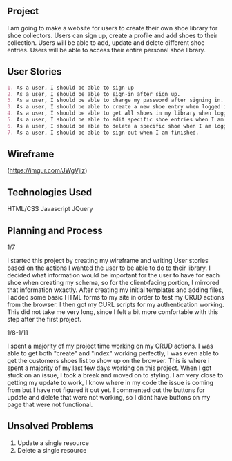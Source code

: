 ## Project

I am going to make a website for  users to create their own shoe library for shoe collectors. Users can sign up, create a profile and add shoes to their collection. Users will be able to add, update and delete different shoe entries. Users will be able to access their entire personal shoe library.

## User Stories

```md
1. As a user, I should be able to sign-up
2. As a user, I should be able to sign-in after sign up.
3. As a user, I should be able to change my password after signing in.
3. As a user, I should be able to create a new shoe entry when logged in.
4. As a user, I should be able to get all shoes in my library when logged in.
5. As a user, I should be able to edit specific shoe entries when I am logged in.
6. As a user, I should be able to delete a specific shoe when I am logged in.
7. As a user, I should be able to sign-out when I am finished.
```

## Wireframe

(https://imgur.com/JWgVjiz)

## Technologies Used

HTML/CSS
Javascript
JQuery

## Planning and Process

1/7

I started this project by creating my wireframe and writing User stories based on the actions I wanted the user to be able to do to their library. I decided what information would be important for the user to have for each shoe when creating my schema, so for the client-facing portion, I mirrored that information wxactly. After creating my initial templates and adding files, I added some basic HTML forms to my site in order to test my CRUD actions from the browser. I then got my CURL scripts for my authentication working. This did not take me very long, since I felt a bit more comfortable with this step after the first project.

1/8-1/11

I spent a majority of my project time working on my CRUD actions. I was able to get both "create" and "index" working perfectly, I was even able to get the customers shoes list to show up on the browser. This is where i spent a majority of my last few days working on this project. When I got stuck on an issue, I took a break and moved on to styling. I am very close to getting my update to work, I know where in my code the issue is coming from but I have not figured it out yet. I commented out the buttons for update and delete that were not working, so I didnt have buttons on my page that were not functional.

## Unsolved Problems

1. Update a single resource
2. Delete a single resource
